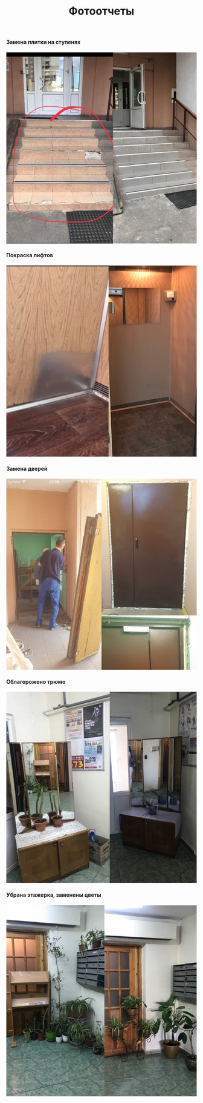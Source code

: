 ﻿---
layout: default
title: Фотоотчеты
published: true
---

#### Замена плитки на ступенях

[![Замена плитки на ступенях](/assets/images/comparison/small/stairs.jpg)](/assets/images/comparison/stairs.jpg)

  

#### Покраска лифтов

[![Покраска лифтов](/assets/images/comparison/small/elevators.jpg)](/assets/images/comparison/elevators.jpg)

  

#### Замена дверей

[![Замена дверей](/assets/images/comparison/small/side-doors.jpg)](/assets/images/comparison/side-doors.jpg)

  

#### Облагорожено трюмо

[![Трюмо](/assets/images/comparison/small/console-mirror.jpg)](/assets/images/comparison/console-mirror.jpg)

  

#### Убрана этажерка, заменены цветы

[![Убрана этажерка, заменены цветы](/assets/images/comparison/small/flowers-corner.jpg)](/assets/images/comparison/flowers-corner.jpg)
